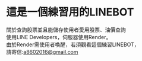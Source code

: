 # 這是一個練習用的LINEBOT
關於查詢股票並且能儲存使用者愛用股票、油價查詢  
使用LINE Developers，伺服器使用Render。  
由於Render需使用者喚醒，若須觀看這個練習LINEBOT，  
請寄信:a8602016@gmail.com
